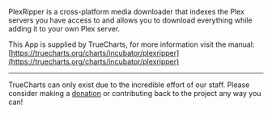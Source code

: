 PlexRipper is a cross-platform media downloader that indexes the Plex servers you have access to and allows you to download everything while adding it to your own Plex server.

This App is supplied by TrueCharts, for more information visit the manual: [https://truecharts.org/charts/incubator/plexripper](https://truecharts.org/charts/incubator/plexripper)

---

TrueCharts can only exist due to the incredible effort of our staff.
Please consider making a [donation](https://truecharts.org/sponsor) or contributing back to the project any way you can!
